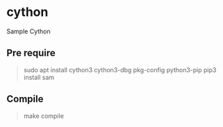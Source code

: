 # cython
Sample Cython

## Pre require

> sudo apt install cython3 cython3-dbg pkg-config python3-pip
> pip3 install sam


## Compile
> make compile

